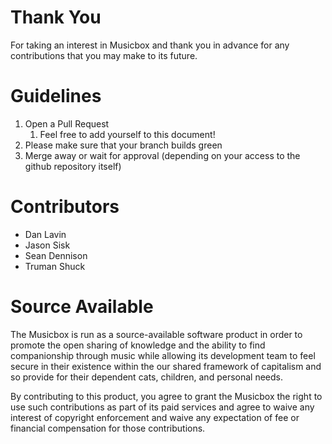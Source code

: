 # Thank You

For taking an interest in Musicbox and thank you in advance for any contributions that you may make to its future.

# Guidelines

1.  Open a Pull Request
    1.  Feel free to add yourself to this document!
2.  Please make sure that your branch builds green
3.  Merge away or wait for approval (depending on your access to the github repository itself)

# Contributors

- Dan Lavin
- Jason Sisk
- Sean Dennison
- Truman Shuck

# Source Available

The Musicbox is run as a source-available software product in order to promote the open sharing of knowledge and the ability to find companionship through music while allowing its development team to feel secure in their existence within the our shared framework of capitalism and so provide for their dependent cats, children, and personal needs.

By contributing to this product, you agree to grant the Musicbox the right to use such contributions as part of its paid services and agree to waive any interest of copyright enforcement and waive any expectation of fee or financial compensation for those contributions.

